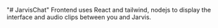 "# JarvisChat"
Frontend uses React and tailwind, nodejs to display the interface and audio clips between you and Jarvis.
